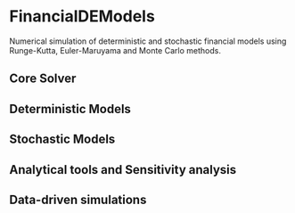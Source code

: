 # FinancialDEModels
Numerical simulation of deterministic and stochastic financial models using Runge-Kutta, Euler-Maruyama and Monte Carlo methods.
## Core Solver

## Deterministic Models

## Stochastic Models

## Analytical tools and Sensitivity analysis

## Data-driven simulations
